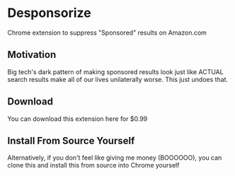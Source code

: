 # Desponsorize

Chrome extension to suppress "Sponsored" results on Amazon.com

## Motivation

Big tech's dark pattern of making sponsored results look just like ACTUAL search results make all of our lives unilaterally worse. This just undoes that.

## Download

You can download this extension here for $0.99 

## Install From Source Yourself

Alternatively, if you don't feel like giving me money (BOOOOOO), you can clone this and install this from source into Chrome yourself


